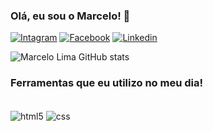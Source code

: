### Olá, eu sou o Marcelo! 🤖


[![Intagram](https://img.shields.io/badge/Instagram-E4405F?style=for-the-badge&logo=instagram&logoColor=white)](https://instagram.com/marckk_araujo?utm_source=qr&igshid=ZDc4ODBmNjlmNQ%3D%3D)
[![Facebook](https://img.shields.io/badge/Facebook-1877F2?style=for-the-badge&logo=facebook&logoColor=white
)](https://www.facebook.com/profile.php?id=100083273835302&mibextid=ZbWKwL)
[![Linkedin](https://img.shields.io/badge/LinkedIn-0077B5?style=for-the-badge&logo=linkedin&logoColor=white
)](https://www.linkedin.com/in/marcelo-ara%C3%BAjo-8a8332178)


![Marcelo Lima GitHub stats](https://github-readme-stats.vercel.app/api?username=MarceloAL3&show_icons=true&theme=radical)

### Ferramentas que eu utilizo no meu dia!

<div style= "display: incline_black"><br/>
<img align="center" alt="html5" src="https://img.shields.io/badge/HTML5-E34F26?style=for-the-badge&logo=html5&logoColor=white
">
<img align="center" alt="css" src="https://img.shields.io/badge/CSS3-1572B6?style=for-the-badge&logo=css3&logoColor=white
">
<div>

<!---
MarceloAL3/MarceloAL3 is a ✨ special ✨ repository because its `README.md` (this file) appears on your GitHub profile.
You can click the Preview link to take a look at your changes.
--->
